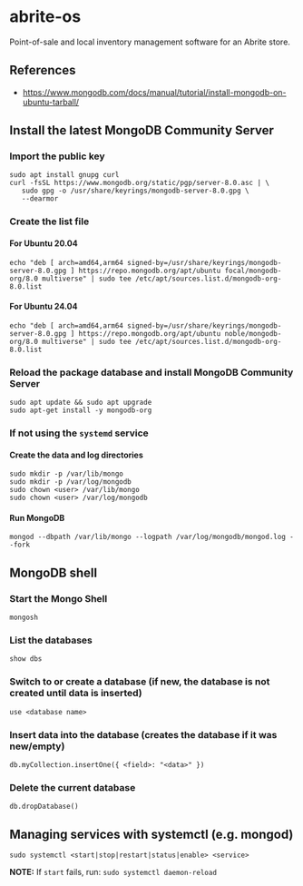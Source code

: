 # abrite-os
Point-of-sale and local inventory management software for an Abrite store.

## References
- https://www.mongodb.com/docs/manual/tutorial/install-mongodb-on-ubuntu-tarball/

## Install the latest MongoDB Community Server
### Import the public key
```
sudo apt install gnupg curl
curl -fsSL https://www.mongodb.org/static/pgp/server-8.0.asc | \
   sudo gpg -o /usr/share/keyrings/mongodb-server-8.0.gpg \
   --dearmor
```

### Create the list file
#### For Ubuntu 20.04
```
echo "deb [ arch=amd64,arm64 signed-by=/usr/share/keyrings/mongodb-server-8.0.gpg ] https://repo.mongodb.org/apt/ubuntu focal/mongodb-org/8.0 multiverse" | sudo tee /etc/apt/sources.list.d/mongodb-org-8.0.list
```
#### For Ubuntu 24.04
```
echo "deb [ arch=amd64,arm64 signed-by=/usr/share/keyrings/mongodb-server-8.0.gpg ] https://repo.mongodb.org/apt/ubuntu noble/mongodb-org/8.0 multiverse" | sudo tee /etc/apt/sources.list.d/mongodb-org-8.0.list
```

### Reload the package database and install MongoDB Community Server
```
sudo apt update && sudo apt upgrade
sudo apt-get install -y mongodb-org
```

### If not using the `systemd` service
#### Create the data and log directories
```
sudo mkdir -p /var/lib/mongo
sudo mkdir -p /var/log/mongodb
sudo chown <user> /var/lib/mongo
sudo chown <user> /var/log/mongodb
```
#### Run MongoDB
```
mongod --dbpath /var/lib/mongo --logpath /var/log/mongodb/mongod.log --fork
```

## MongoDB shell
### Start the Mongo Shell
```
mongosh
```
### List the databases
```
show dbs
```
### Switch to or create a database (if new, the database is not created until data is inserted)
```
use <database name>
```
### Insert data into the database (creates the database if it was new/empty)
```
db.myCollection.insertOne({ <field>: "<data>" })
```
### Delete the current database
```
db.dropDatabase()
```

## Managing services with systemctl (e.g. mongod)
```
sudo systemctl <start|stop|restart|status|enable> <service>
```
__NOTE:__ If `start` fails, run: `sudo systemctl daemon-reload`